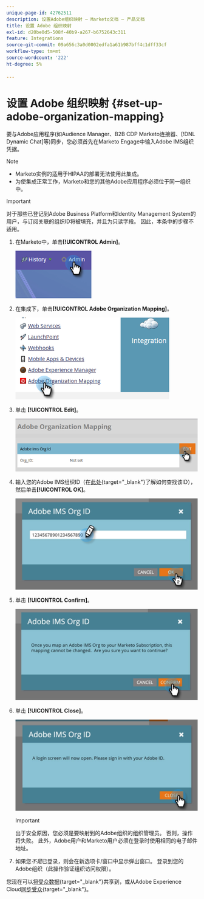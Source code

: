 ```yaml
---
unique-page-id: 42762511
description: 设置Adobe组织映射 — Marketo文档 — 产品文档
title: 设置 Adobe 组织映射
exl-id: d20be0d5-508f-40b9-a267-b6752643c311
feature: Integrations
source-git-commit: 09a656c3a0d0002edfa1a61b987bff4c1dff33cf
workflow-type: tm+mt
source-wordcount: '222'
ht-degree: 5%

---
```


# 设置 Adobe 组织映射 {#set-up-adobe-organization-mapping}

要与Adobe应用程序(如Audience Manager、B2B CDP Marketo连接器、[!DNL Dynamic Chat]等)同步，您必须首先在Marketo Engage中输入Adobe IMS组织凭据。

>[!NOTE]
>
>* Marketo实例的适用于HIPAA的部署无法使用此集成。
>* 为使集成正常工作，Marketo和您的其他Adobe应用程序必须位于同一组织中。

>[!IMPORTANT]
>
>对于那些已登记到Adobe Business Platform和Identity Management System的用户，与订阅关联的组织ID将被填充，并且为只读字段。 因此，本条中的步骤不适用。

1. 在Marketo中，单击&#x200B;**[!UICONTROL Admin]**。

   ![](assets/set-up-adobe-experience-cloud-audience-sharing-1.png)

1. 在集成下，单击&#x200B;**[!UICONTROL Adobe Organization Mapping]**。

   ![](assets/set-up-adobe-experience-cloud-audience-sharing-2.png)

1. 单击 **[!UICONTROL Edit]**。

   ![](assets/set-up-adobe-experience-cloud-audience-sharing-3.png)

1. 输入您的Adobe IMS组织ID（在[此处](https://experienceleague.adobe.com/docs/control-panel/using/faq.html){target="_blank"}了解如何查找该ID），然后单击&#x200B;**[!UICONTROL OK]**。

   ![](assets/set-up-adobe-experience-cloud-audience-sharing-4.png)

1. 单击 **[!UICONTROL Confirm]**。

   ![](assets/set-up-adobe-experience-cloud-audience-sharing-5.png)

1. 单击 **[!UICONTROL Close]**。

   ![](assets/set-up-adobe-experience-cloud-audience-sharing-6.png)

   >[!IMPORTANT]
   >
   >出于安全原因，您必须是要映射到的Adobe组织的组织管理员。 否则，操作将失败。 此外，Adobe用户和Marketo用户必须在登录时使用相同的电子邮件地址。

1. 如果您&#x200B;_不是_&#x200B;已登录，则会在新选项卡/窗口中显示弹出窗口。 登录到您的Adobe组织（此操作验证组织访问权限）。

您现在可以[将受众数据](/help/marketo/product-docs/core-marketo-concepts/smart-lists-and-static-lists/static-lists/send-a-list-to-adobe-experience-cloud.md){target="_blank"}共享到，或从Adobe Experience Cloud[同步受众](/help/marketo/product-docs/adobe-experience-cloud-integrations/sync-an-audience-from-adobe-experience-cloud.md){target="_blank"}。
